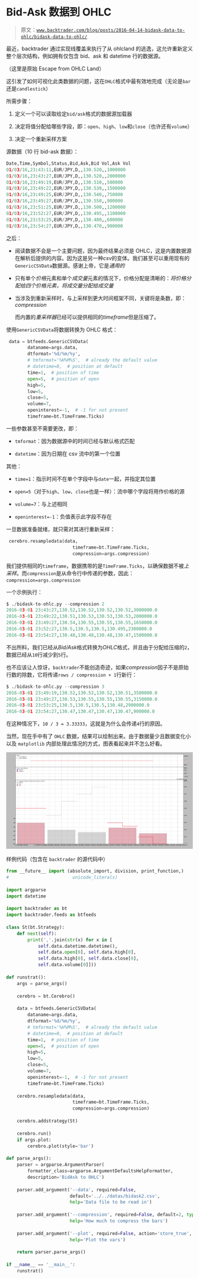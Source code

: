 # Bid-Ask 数据到 OHLC

> 原文：[`www.backtrader.com/blog/posts/2016-04-14-bidask-data-to-ohlc/bidask-data-to-ohlc/`](https://www.backtrader.com/blog/posts/2016-04-14-bidask-data-to-ohlc/bidask-data-to-ohlc/)

最近，backtrader 通过实现线覆盖来执行了从 ohlcland 的逃逸，这允许重新定义整个层次结构，例如拥有仅包含 bid、ask 和 datetime 行的数据源。

（这里是原始 Escape from OHLC Land）

这引发了如何可视化此类数据的问题，这在`OHLC`格式中最有效地完成（无论是`bar`还是`candlestick`）

所需步骤：

1.  定义一个可以读取给定`bid/ask`格式的数据源加载器

1.  决定将值分配给哪些字段，即：`open`、`high`、`low`和`close`（也许还有`volume`）

1.  决定一个重新采样方案

源数据（10 行 bid-ask 数据）：

```py
Date,Time,Symbol,Status,Bid,Ask,Bid Vol,Ask Vol
01/03/16,23:43:11,EUR/JPY,D,,130.520,,1000000
01/03/16,23:43:27,EUR/JPY,D,,130.520,,2000000
01/03/16,23:49:19,EUR/JPY,D,,130.510,,500000
01/03/16,23:49:22,EUR/JPY,D,,130.530,,1500000
01/03/16,23:49:25,EUR/JPY,D,,130.540,,750000
01/03/16,23:49:27,EUR/JPY,D,,130.550,,900000
01/03/16,23:51:25,EUR/JPY,D,,130.500,,1200000
01/03/16,23:52:27,EUR/JPY,D,,130.495,,1100000
01/03/16,23:53:25,EUR/JPY,D,,130.480,,600000
01/03/16,23:54:27,EUR/JPY,D,,130.470,,900000
```

之后：

+   阅读数据不会是一个主要问题，因为最终结果必须是 OHLC，这是内置数据源在解析后提供的内容。因为这是另一种*csv*的变体。我们甚至可以重用现有的`GenericCSVData`数据源。感谢上帝，它是*通用的*

+   只有单个*价格*元素和单个*成交量*元素的情况下，价格分配是清晰的：*将价格分配给四个价格元素，将成交量分配给成交量*

+   当涉及到重新采样时，与上采样到更大时间框架不同，关键将是条数，即：*compression*

    而内置的*重采样器*已经可以提供相同的*timeframe*但是压缩了。

使用`GenericCSVData`将数据转换为 OHLC 格式：

```py
 data = btfeeds.GenericCSVData(
        dataname=args.data,
        dtformat='%d/%m/%y',
        # tmformat='%H%M%S',  # already the default value
        # datetime=0,  # position at default
        time=1,  # position of time
        open=5,  # position of open
        high=5,
        low=5,
        close=5,
        volume=7,
        openinterest=-1,  # -1 for not present
        timeframe=bt.TimeFrame.Ticks)
```

一些参数甚至不需要更改，即：

+   `tmformat`：因为数据源中的时间已经与默认格式匹配

+   `datetime`：因为日期在 csv 流中的第一个位置

其他：

+   `time=1`：指示时间不在单个字段中与`date`一起，并指定其位置

+   `open=5`（对于`high`、`low`、`close`也是一样）：流中哪个字段将用作价格的源

+   `volume=7`：与上述相同

+   `openinterest=-1`：负值表示此字段不存在

一旦数据准备就绪，就只需对其进行重新采样：

```py
 cerebro.resampledata(data,
                         timeframe=bt.TimeFrame.Ticks,
                         compression=args.compression)
```

我们提供相同的`timeframe`，数据携带的是`TimeFrame.Ticks`，以确保数据不被*上采样*。而`compression`是从命令行中传递的参数，因此：`compression=args.compression`

一个示例执行：

```py
$ ./bidask-to-ohlc.py --compression 2
2016-03-01 23:43:27,130.52,130.52,130.52,130.52,3000000.0
2016-03-01 23:49:22,130.51,130.53,130.53,130.53,2000000.0
2016-03-01 23:49:27,130.54,130.55,130.55,130.55,1650000.0
2016-03-01 23:52:27,130.5,130.5,130.5,130.495,2300000.0
2016-03-01 23:54:27,130.48,130.48,130.48,130.47,1500000.0
```

不出所料，我们已经从*Bid/Ask*格式转换为*OHLC*格式，并且由于分配给压缩的`2`，数据已经从`10`行减少到`5`行。

也不应该让人惊讶，`backtrader`不能创造奇迹，如果*compression*因子不是原始行数的除数，它将传递`rows / compression + 1`行新行：

```py
$ ./bidask-to-ohlc.py --compression 3
2016-03-01 23:49:19,130.52,130.52,130.52,130.51,3500000.0
2016-03-01 23:49:27,130.53,130.55,130.55,130.55,3150000.0
2016-03-01 23:53:25,130.5,130.5,130.5,130.48,2900000.0
2016-03-01 23:54:27,130.47,130.47,130.47,130.47,900000.0
```

在这种情况下，`10 / 3 = 3.33333`，这就是为什么会传递`4`行的原因。

当然，现在手中有了 `OHLC` 数据，结果可以绘制出来。由于数据量少且数据变化小以及 `matplotlib` 内部处理此情况的方式，图表看起来并不怎么好看。

![image](img/85c14ac5921762847465ca04dac151fd.png)

样例代码（包含在 `backtrader` 的源代码中）

```py
from __future__ import (absolute_import, division, print_function,)
#                        unicode_literals)

import argparse
import datetime

import backtrader as bt
import backtrader.feeds as btfeeds

class St(bt.Strategy):
    def next(self):
        print(','.join(str(x) for x in [
            self.data.datetime.datetime(),
            self.data.open[0], self.data.high[0],
            self.data.high[0], self.data.close[0],
            self.data.volume[0]]))

def runstrat():
    args = parse_args()

    cerebro = bt.Cerebro()

    data = btfeeds.GenericCSVData(
        dataname=args.data,
        dtformat='%d/%m/%y',
        # tmformat='%H%M%S',  # already the default value
        # datetime=0,  # position at default
        time=1,  # position of time
        open=5,  # position of open
        high=5,
        low=5,
        close=5,
        volume=7,
        openinterest=-1,  # -1 for not present
        timeframe=bt.TimeFrame.Ticks)

    cerebro.resampledata(data,
                         timeframe=bt.TimeFrame.Ticks,
                         compression=args.compression)

    cerebro.addstrategy(St)

    cerebro.run()
    if args.plot:
        cerebro.plot(style='bar')

def parse_args():
    parser = argparse.ArgumentParser(
        formatter_class=argparse.ArgumentDefaultsHelpFormatter,
        description='BidAsk to OHLC')

    parser.add_argument('--data', required=False,
                        default='../../datas/bidask2.csv',
                        help='Data file to be read in')

    parser.add_argument('--compression', required=False, default=2, type=int,
                        help='How much to compress the bars')

    parser.add_argument('--plot', required=False, action='store_true',
                        help='Plot the vars')

    return parser.parse_args()

if __name__ == '__main__':
    runstrat()
```
